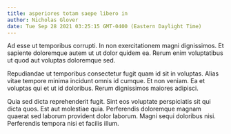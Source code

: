 ```yaml
---
title: asperiores totam saepe libero in
author: Nicholas Glover
date: Tue Sep 28 2021 03:25:15 GMT-0400 (Eastern Daylight Time)
---
```

Ad esse ut temporibus corrupti. In non exercitationem magni dignissimos. Et sapiente doloremque autem ut ut dolor quidem ea. Rerum enim voluptatibus ut quod aut voluptas doloremque sed.

 Repudiandae ut temporibus consectetur fugit quam id sit in voluptas. Alias vitae tempore minima incidunt omnis id cumque. Et non veniam. Ea et voluptas qui et ut id doloribus. Rerum dignissimos maiores adipisci.

 Quia sed dicta reprehenderit fugit. Sint eos voluptate perspiciatis sit qui dicta quos. Est aut molestiae quia. Perferendis doloremque magnam quaerat sed laborum provident dolor laborum. Magni sequi doloribus nisi. Perferendis tempora nisi et facilis illum.